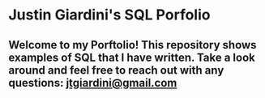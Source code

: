 # Justin Giardini's SQL Porfolio

## Welcome to my Porftolio! This repository shows examples of SQL that I have written. Take a look around and feel free to reach out with any questions: jtgiardini@gmail.com
